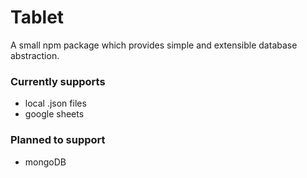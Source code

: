 # Tablet

A small npm package which provides simple and extensible database abstraction.

### Currently supports

- local .json files
- google sheets

### Planned to support

- mongoDB
